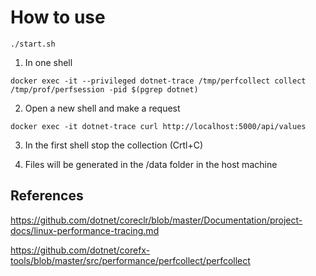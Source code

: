 # How to use
```
./start.sh
```

1. In one shell 

``` 
docker exec -it --privileged dotnet-trace /tmp/perfcollect collect /tmp/prof/perfsession -pid $(pgrep dotnet)
```
2. Open a new shell and make a request
```
docker exec -it dotnet-trace curl http://localhost:5000/api/values
```
3. In the first shell stop the collection (Crtl+C) 

4. Files will be generated in the /data folder in the host machine

## References
https://github.com/dotnet/coreclr/blob/master/Documentation/project-docs/linux-performance-tracing.md

https://github.com/dotnet/corefx-tools/blob/master/src/performance/perfcollect/perfcollect
